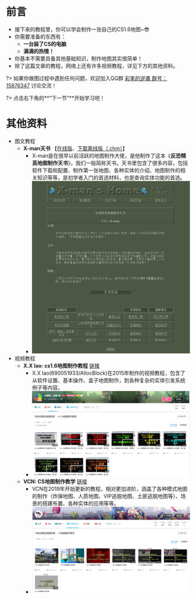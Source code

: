 # 前言
- 接下来的教程里，你可以学会制作一张自己的CS1.6地图~😎
- 你需要准备的东西有：
  - **一台装了CS的电脑**
  - **满满的热情！**
- 你基本不需要具备其他基础知识，制作地图其实很简单！
- 除了这篇文章的教程，网络上还有许多视频教程，详见下方的其他资料。

?> 如果你做图过程中遇到任何问题，欢迎加入QQ群 [彩笔的逆袭 群号：15876347](https://jq.qq.com/?_wv=1027&k=e6eqbt1u) 讨论交流！

?> 点击右下角的**“下一节”**开始学习吧！

# 其他资料
- 图文教程
  - **X-man天书** 【[在线版](https://lotc.cc/xman/%E5%8F%8D%E6%81%90%E7%B2%BE%E8%8B%B1%E5%9C%B0%E5%9B%BE%E5%88%B6%E4%BD%9C%E5%AE%9D%E5%85%B8.htm)、[下载离线版（.chm）](resources/X-man天书.chm ':ignore')】
	- X-man是在很早以前活跃的地图制作大佬，是他制作了这本《**反恐精英地图制作天书**》，我们一般简称天书。天书里包含了很多内容，包括软件下载和配置、制作第一张地图、各种实体的介绍、地图制作的相关知识等等，是初学者入门的首选材料，也是查询实体功能的首选。
	- ![](../images/screenshot_tutorial_xman.png ':size=50%')
- 视频教程
  - **X.X Iao: cs1.6地图制作教程** [链接](https://space.bilibili.com/2813514/channel/seriesdetail?sid=300272&ctype=0)
    - X.X Iao(690051933/AllocBlock)在2015年制作的视频教程，包含了从软件设置、基本操作、盒子地图制作，到各种复杂的实体引发系统例子等内容。
    - ![](../images/screenshot_tutorial_690051933_video.png)
  - **VCN: CS地图制作教学** [链接](https://space.bilibili.com/12777511/channel/seriesdetail)
    - VCN在2019年开始更新的教程，相对更加进阶，涵盖了各种模式地图的制作（炸弹地图、人质地图、VIP逃脱地图、土匪逃脱地图等）、场景的搭建布置、各种实体的应用等等。
    - ![](../images/screenshot_tutorial_vcn_video.png)